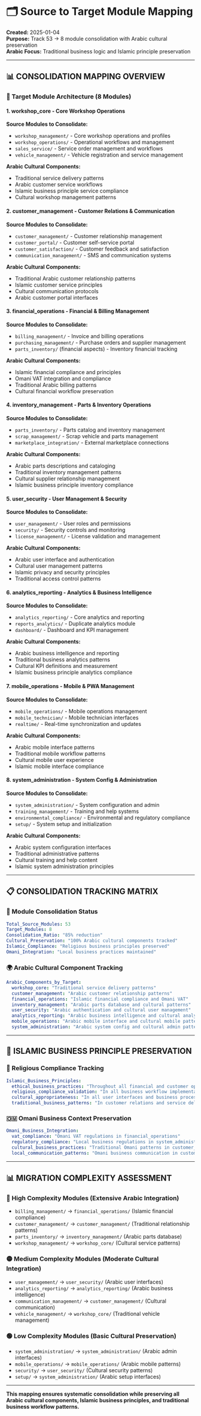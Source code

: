 # 🗂️ Source to Target Module Mapping

**Created:** 2025-01-04  
**Purpose:** Track 53 → 8 module consolidation with Arabic cultural preservation  
**Arabic Focus:** Traditional business logic and Islamic principle preservation

---

## 📊 **CONSOLIDATION MAPPING OVERVIEW**

### **🎯 Target Module Architecture (8 Modules)**

#### **1. workshop_core** - Core Workshop Operations
**Source Modules to Consolidate:**
- `workshop_management/` - Core workshop operations and profiles
- `workshop_operations/` - Operational workflows and management
- `sales_service/` - Service order management and workflows
- `vehicle_management/` - Vehicle registration and service management

**Arabic Cultural Components:**
- Traditional service delivery patterns
- Arabic customer service workflows
- Islamic business principle service compliance
- Cultural workshop management patterns

#### **2. customer_management** - Customer Relations & Communication
**Source Modules to Consolidate:**
- `customer_management/` - Customer relationship management
- `customer_portal/` - Customer self-service portal
- `customer_satisfaction/` - Customer feedback and satisfaction
- `communication_management/` - SMS and communication systems

**Arabic Cultural Components:**
- Traditional Arabic customer relationship patterns
- Islamic customer service principles
- Cultural communication protocols
- Arabic customer portal interfaces

#### **3. financial_operations** - Financial & Billing Management
**Source Modules to Consolidate:**
- `billing_management/` - Invoice and billing operations
- `purchasing_management/` - Purchase orders and supplier management
- `parts_inventory/` (financial aspects) - Inventory financial tracking

**Arabic Cultural Components:**
- Islamic financial compliance and principles
- Omani VAT integration and compliance
- Traditional Arabic billing patterns
- Cultural financial workflow preservation

#### **4. inventory_management** - Parts & Inventory Operations
**Source Modules to Consolidate:**
- `parts_inventory/` - Parts catalog and inventory management
- `scrap_management/` - Scrap vehicle and parts management
- `marketplace_integration/` - External marketplace connections

**Arabic Cultural Components:**
- Arabic parts descriptions and cataloging
- Traditional inventory management patterns
- Cultural supplier relationship management
- Islamic business principle inventory compliance

#### **5. user_security** - User Management & Security
**Source Modules to Consolidate:**
- `user_management/` - User roles and permissions
- `security/` - Security controls and monitoring
- `license_management/` - License validation and management

**Arabic Cultural Components:**
- Arabic user interface and authentication
- Cultural user management patterns
- Islamic privacy and security principles
- Traditional access control patterns

#### **6. analytics_reporting** - Analytics & Business Intelligence
**Source Modules to Consolidate:**
- `analytics_reporting/` - Core analytics and reporting
- `reports_analytics/` - Duplicate analytics module
- `dashboard/` - Dashboard and KPI management

**Arabic Cultural Components:**
- Arabic business intelligence and reporting
- Traditional business analytics patterns
- Cultural KPI definitions and measurement
- Islamic business principle analytics compliance

#### **7. mobile_operations** - Mobile & PWA Management
**Source Modules to Consolidate:**
- `mobile_operations/` - Mobile operations management
- `mobile_technician/` - Mobile technician interfaces
- `realtime/` - Real-time synchronization and updates

**Arabic Cultural Components:**
- Arabic mobile interface patterns
- Traditional mobile workflow patterns
- Cultural mobile user experience
- Islamic mobile interface compliance

#### **8. system_administration** - System Config & Administration
**Source Modules to Consolidate:**
- `system_administration/` - System configuration and admin
- `training_management/` - Training and help systems
- `environmental_compliance/` - Environmental and regulatory compliance
- `setup/` - System setup and initialization

**Arabic Cultural Components:**
- Arabic system configuration interfaces
- Traditional administrative patterns
- Cultural training and help content
- Islamic system administration principles

---

## 📋 **CONSOLIDATION TRACKING MATRIX**

### **🔄 Module Consolidation Status**
```yaml
Total_Source_Modules: 53
Target_Modules: 8
Consolidation_Ratio: "85% reduction"
Cultural_Preservation: "100% Arabic cultural components tracked"
Islamic_Compliance: "Religious business principles preserved"
Omani_Integration: "Local business practices maintained"
```

### **🌍 Arabic Cultural Component Tracking**
```yaml
Arabic_Components_by_Target:
  workshop_core: "Traditional service delivery patterns"
  customer_management: "Arabic customer relationship patterns"
  financial_operations: "Islamic financial compliance and Omani VAT"
  inventory_management: "Arabic parts database and cultural patterns"
  user_security: "Arabic authentication and cultural user management"
  analytics_reporting: "Arabic business intelligence and cultural analytics"
  mobile_operations: "Arabic mobile interface and cultural mobile patterns"
  system_administration: "Arabic system config and cultural admin patterns"
```

---

## 🕌 **ISLAMIC BUSINESS PRINCIPLE PRESERVATION**

### **📿 Religious Compliance Tracking**
```yaml
Islamic_Business_Principles:
  ethical_business_practices: "Throughout all financial and customer operations"
  religious_compliance_validation: "In all business workflow implementations"
  cultural_appropriateness: "In all user interfaces and business processes"
  traditional_business_patterns: "In customer relations and service delivery"
```

### **🇴🇲 Omani Business Context Preservation**
```yaml
Omani_Business_Integration:
  vat_compliance: "Omani VAT regulations in financial_operations"
  regulatory_compliance: "Local business regulations in system_administration"
  cultural_business_practices: "Traditional Omani patterns in customer_management"
  local_communication_patterns: "Omani business communication in customer relations"
```

---

## 📊 **MIGRATION COMPLEXITY ASSESSMENT**

### **🔴 High Complexity Modules (Extensive Arabic Integration)**
- `billing_management/` → `financial_operations/` (Islamic financial compliance)
- `customer_management/` → `customer_management/` (Traditional relationship patterns)
- `parts_inventory/` → `inventory_management/` (Arabic parts database)
- `workshop_management/` → `workshop_core/` (Cultural service patterns)

### **🟡 Medium Complexity Modules (Moderate Cultural Integration)**
- `user_management/` → `user_security/` (Arabic user interfaces)
- `analytics_reporting/` → `analytics_reporting/` (Arabic business intelligence)
- `communication_management/` → `customer_management/` (Cultural communication)
- `vehicle_management/` → `workshop_core/` (Traditional vehicle management)

### **🟢 Low Complexity Modules (Basic Cultural Preservation)**
- `system_administration/` → `system_administration/` (Arabic admin interfaces)
- `mobile_operations/` → `mobile_operations/` (Arabic mobile patterns)
- `security/` → `user_security/` (Cultural security patterns)
- `setup/` → `system_administration/` (Arabic setup interfaces)

---

**This mapping ensures systematic consolidation while preserving all Arabic cultural components, Islamic business principles, and traditional business workflow patterns.**